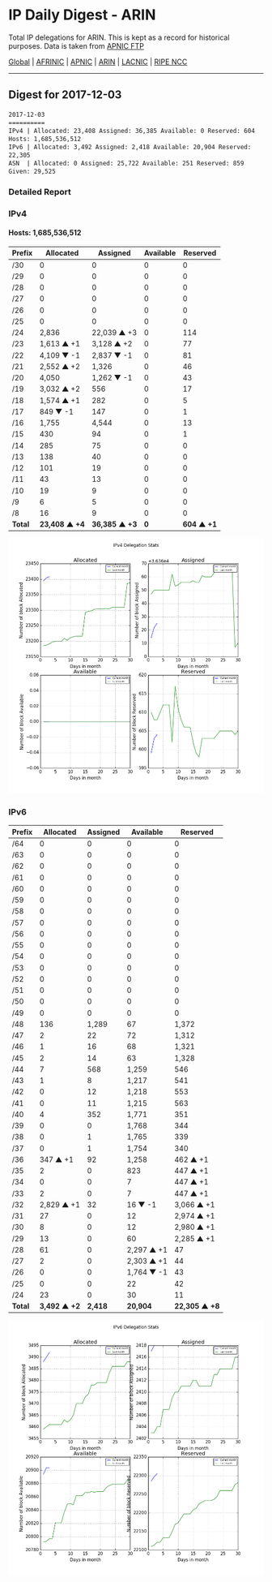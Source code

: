 # IP Daily Digest - ARIN 

Total IP delegations for ARIN. This is kept as a record for historical purposes. Data is taken from [APNIC FTP](https://ftp.apnic.net/)

[Global](https://github.com/csmets/IP-Daily-Digest) | [AFRINIC](https://github.com/csmets/IP-Daily-Digest/tree/master/archives/AFRINIC) | [APNIC](https://github.com/csmets/IP-Daily-Digest/tree/master/archives/APNIC) | [ARIN](https://github.com/csmets/IP-Daily-Digest/tree/master/archives/ARIN) | [LACNIC](https://github.com/csmets/IP-Daily-Digest/tree/master/archives/LACNIC) | [RIPE NCC](https://github.com/csmets/IP-Daily-Digest/tree/master/archives/RIPE_NCC)

---

## Digest for 2017-12-03
```
2017-12-03
==========
IPv4 | Allocated: 23,408 Assigned: 36,385 Available: 0 Reserved: 604 Hosts: 1,685,536,512
IPv6 | Allocated: 3,492 Assigned: 2,418 Available: 20,904 Reserved: 22,305
ASN  | Allocated: 0 Assigned: 25,722 Available: 251 Reserved: 859 Given: 29,525
```

### Detailed Report

### IPv4

#### Hosts: **1,685,536,512**

| Prefix | Allocated | Assigned | Available | Reserved |
| ----- | ----- | ----- | ----- | ----- |
| /30 | 0 | 0 | 0 | 0 |
| /29 | 0 | 0 | 0 | 0 |
| /28 | 0 | 0 | 0 | 0 |
| /27 | 0 | 0 | 0 | 0 |
| /26 | 0 | 0 | 0 | 0 |
| /25 | 0 | 0 | 0 | 0 |
| /24 | 2,836 | 22,039 ▲ +3 | 0 | 114 |
| /23 | 1,613 ▲ +1 | 3,128 ▲ +2 | 0 | 77 |
| /22 | 4,109 ▼ -1 | 2,837 ▼ -1 | 0 | 81 |
| /21 | 2,552 ▲ +2 | 1,326 | 0 | 46 |
| /20 | 4,050 | 1,262 ▼ -1 | 0 | 43 |
| /19 | 3,032 ▲ +2 | 556 | 0 | 17 |
| /18 | 1,574 ▲ +1 | 282 | 0 | 5 |
| /17 | 849 ▼ -1 | 147 | 0 | 1 |
| /16 | 1,755 | 4,544 | 0 | 13 |
| /15 | 430 | 94 | 0 | 1 |
| /14 | 285 | 75 | 0 | 0 |
| /13 | 138 | 40 | 0 | 0 |
| /12 | 101 | 19 | 0 | 0 |
| /11 | 43 | 13 | 0 | 0 |
| /10 | 19 | 9 | 0 | 0 |
| /9 | 6 | 5 | 0 | 0 |
| /8 | 16 | 9 | 0 | 0 |
| **Total** | **23,408 ▲ +4** | **36,385 ▲ +3** | **0** | **604 ▲ +1** |

![ipv4-stats](ipv4-figure.png)

### IPv6

| Prefix | Allocated | Assigned | Available | Reserved |
| ----- | ----- | ----- | ----- | ----- |
| /64 | 0 | 0 | 0 | 0 |
| /63 | 0 | 0 | 0 | 0 |
| /62 | 0 | 0 | 0 | 0 |
| /61 | 0 | 0 | 0 | 0 |
| /60 | 0 | 0 | 0 | 0 |
| /59 | 0 | 0 | 0 | 0 |
| /58 | 0 | 0 | 0 | 0 |
| /57 | 0 | 0 | 0 | 0 |
| /56 | 0 | 0 | 0 | 0 |
| /55 | 0 | 0 | 0 | 0 |
| /54 | 0 | 0 | 0 | 0 |
| /53 | 0 | 0 | 0 | 0 |
| /52 | 0 | 0 | 0 | 0 |
| /51 | 0 | 0 | 0 | 0 |
| /50 | 0 | 0 | 0 | 0 |
| /49 | 0 | 0 | 0 | 0 |
| /48 | 136 | 1,289 | 67 | 1,372 |
| /47 | 2 | 22 | 72 | 1,312 |
| /46 | 1 | 16 | 68 | 1,321 |
| /45 | 2 | 14 | 63 | 1,328 |
| /44 | 7 | 568 | 1,259 | 546 |
| /43 | 1 | 8 | 1,217 | 541 |
| /42 | 0 | 12 | 1,218 | 553 |
| /41 | 0 | 11 | 1,215 | 563 |
| /40 | 4 | 352 | 1,771 | 351 |
| /39 | 0 | 0 | 1,768 | 344 |
| /38 | 0 | 1 | 1,765 | 339 |
| /37 | 0 | 1 | 1,754 | 340 |
| /36 | 347 ▲ +1 | 92 | 1,258 | 462 ▲ +1 |
| /35 | 2 | 0 | 823 | 447 ▲ +1 |
| /34 | 0 | 0 | 7 | 447 ▲ +1 |
| /33 | 2 | 0 | 7 | 447 ▲ +1 |
| /32 | 2,829 ▲ +1 | 32 | 16 ▼ -1 | 3,066 ▲ +1 |
| /31 | 27 | 0 | 12 | 2,974 ▲ +1 |
| /30 | 8 | 0 | 12 | 2,980 ▲ +1 |
| /29 | 13 | 0 | 60 | 2,285 ▲ +1 |
| /28 | 61 | 0 | 2,297 ▲ +1 | 47 |
| /27 | 2 | 0 | 2,303 ▲ +1 | 44 |
| /26 | 0 | 0 | 1,764 ▼ -1 | 43 |
| /25 | 0 | 0 | 22 | 42 |
| /24 | 23 | 0 | 30 | 11 |
| **Total** | **3,492 ▲ +2** | **2,418** | **20,904** | **22,305 ▲ +8** |

![ipv6-stats](ipv6-figure.png)